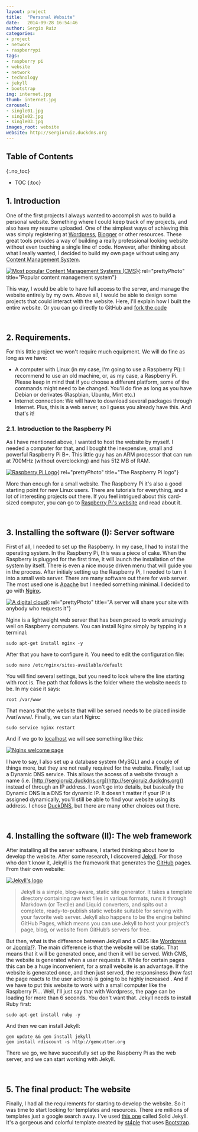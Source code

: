 ```yaml
---
layout: project
title:  "Personal Website"
date:   2014-09-28 16:54:46
author: Sergio Ruiz
categories:
- project
- network
- raspberrypi
tags:
- raspberry pi
- website
- network
- technology
- jekyll
- bootstrap
img: internet.jpg
thumb: internet.jpg
carousel:
- single01.jpg
- single02.jpg
- single03.jpg
images_root: website
website: http://sergioruiz.duckdns.org
---
```

## Table of Contents
{:.no_toc}
* TOC
{:toc}

<!--more-->

## 1. Introduction

One of the first projects I always wanted to accomplish was to build a personal website. Something where I could keep track of my projects, and also have my resume uploaded. One of the simplest ways of achieving this was simply registering at [Wordpress](http://www.wordpress.com), [Blogger](http://blogger.com) or other resources. These great tools provides a way of building a really professional looking website without even touching a single line of code. However, after thinking about what I really wanted, I decided to build my own page without using any [Content Management System](http://en.wikipedia.org/wiki/Content_management_system). 

[![Most popular Content Management Systems (CMS)]({{site.project_img}}{{page.images_root}}/cms.png)]({{site.project_img}}{{page.images_root}}/cms.png){:rel="prettyPhoto" title="Popular content management system"}

This way, I would be able to have full access to the server, and manage the website entirely by my own. Above all, I would be able to design some projects that could interact with the website. Here, I'll explain how I built the entire website. Or you can go directly to GitHub and [fork the code](#)

<br/>

## 2. Requirements.

For this little project we won't require much equipment. We will do fine as long as we have: 
- A computer with Linux (in my case, I'm going to use a Raspberry Pi): I recommend to use an old machine, or, as my case, a Raspberry Pi. Please keep in mind that if you choose a different platform, some of the commands might need to be changed. You'll do fine as long as you have Debian or derivates (Raspbian, Ubuntu, Mint etc.)
- Internet connection: We will have to download several packages through Internet. Plus, this is a web server, so I guess you already have this.
And that's it!


### 2.1. Introduction to the Raspberry Pi

As I have mentioned above, I wanted to host the website by myself. I needed a computer for that, and I bought the inexpensive, small and powerful Raspberry Pi B+. This little guy has an ARM processor that can run at 700MHz (without overclocking) and has 512 MB of RAM. 

[![Raspberry Pi Logo]({{site.project_img}}{{page.images_root}}/raspberry.png)]({{site.project_img}}{{page.images_root}}/raspberry.png){:rel="prettyPhoto" title="The Raspberry Pi logo"}

More than enough for a small website. The Raspberry Pi it's also a good starting point for new Linux users. There are tutorials for everything, and a lot of interesting projects out there. If you feel intrigued about this card-sized computer, you can go to [Raspberry Pi's website](http://www.raspberrypi.org) and read about it.

<br/>

## 3. Installing the software (I): Server software

First of all, I needed to set up the Raspberry. In my case, I had to install the operating system. In the Raspberry Pi, this was a piece of cake.  When the Raspberry is plugged for the first time, it will launch the installation of the system by itself. There is even a nice mouse driven menu that will guide you in the process. After initialy setting up the Raspberry Pi, I needed to turn it into a small web server. There are many software out there for web server. The most used one is [Apache](httpd://www.apache.org) but I needed something minimal. I decided to go with [Nginx](http://nginx.org).


[![A digital cloud]({{site.project_img}}{{page.images_root}}/cloud.jpg)]({{site.project_img}}{{page.images_root}}/cloud.jpg){:rel="prettyPhoto" title="A server will share your site with anybody who requests it"}


Nginx is a lightweight web server that has been proved to work amazingly well on Raspberry computers. You can install Nginx simply by typping in a terminal:

	sudo apt-get install nginx -y
	
After that you have to configure it. You need to edit the configuration file:

	sudo nano /etc/nginx/sites-available/default
	
You will find several settings, but you need to look where the line starting with root is. The path that follows is the folder where the website needs to be. In my case it says:

	root /var/www
	
That means that the website that will be served needs to be placed inside /var/www/. Finally, we can start Nginx:

	sudo service nginx restart
	
And if we go to [localhost](http://localhost) we will see something like this:

<a href={{site.project_img}}{{page.images_root}}/nginx.png rel="prettyPhoto" title="Nginx welcome page"><img src={{site.project_img}}{{page.images_root}}/nginx.png alt="Nginx welcome page" /></a>

I have to say, I also set up a database system (MySQL) and a couple of things more, but they are not really required for the website.
Finally, I set up a Dynamic DNS service. This allows the access of a website through a name (i.e. [http://sergioruiz.duckdns.org](http://sergioruiz.duckdns.org)) instead of through an IP address. I won't go into details, but basically the Dynamic DNS is a DNS for dynamic IP. It doesn't matter if your IP is assigned dynamically, you'll still be able to find your website using its address. I chose [DuckDNS](http://www.duckdns.org), but there are many other choices out there.

<br/>

## 4. Installing the software (II): The web framework

After installing all the server software, I started thinking about how to develop the website. After some research, I discovered [Jekyll](http://jekyllrb.com/). For those who don't know it, Jekyll is the framework that generates the [GitHub](http://www.github.com) pages. From their own website:

<a href={{site.project_img}}{{page.images_root}}/jekyll.png rel="prettyPhoto" title="Jekyll's logo"><img src={{site.project_img}}{{page.images_root}}/jekyll.png alt="Jekyll's logo" /></a>

>Jekyll is a simple, blog-aware, static site generator. It takes a template directory containing raw text files in various formats, runs it through Markdown (or Textile) and Liquid converters, and spits out a complete, ready-to-publish static website suitable for serving with your favorite web server. Jekyll also happens to be the engine behind GitHub Pages, which means you can use Jekyll to host your project’s page, blog, or website from GitHub’s servers for free.

But then, what is the difference between Jekyll and a CMS like [Wordpress](http://www.wordpress.org) or [Joomla!](http://www.joomla.org)?. The main difference is that the website will be static. That means that it will be generated once, and then it will be served. With CMS, the website is generated when a user requests it. While for certain pages this can be a huge inconvenient, for a small website is an advantage. If the website is generated once, and then just served, the responsiness (how fast the page reacts to the user actions) is going to be highly increased . And if we have to put this website to work with a small computer like the Raspberry Pi... Well, I'll just say that with Wordpress, the page can be loading for more than 6 seconds. You don't want that.
Jekyll needs to install Ruby first:

	sudo apt-get install ruby -y
	
And then we can install Jekyll:

	gem update && gem install jekyll
	gem install rdiscount -s http://gemcutter.org
	
There we go, we have succesfully set up the Raspberry Pi as the web server, and we can start working with Jekyll. 

<br/>

## 5. The final product: The website

Finally, I had all the requirements for starting to develop the website. So it was time to start looking for templates and resources. There are millions of templates just a google search away. I've used [this one](https://github.com/st4ple/solid-jekyll) called Solid Jekyll. It's a gorgeous and colorful template created by [st4ple](https://github.com/st4ple) that uses [Bootstrap](https://www.getbootstrap.com).
